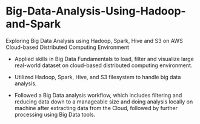 # Big-Data-Analysis-Using-Hadoop-and-Spark
 Exploring Big Data Analysis using Hadoop, Spark, Hive and S3 on AWS Cloud-based Distributed Computing Environment

- Applied skills in Big Data Fundamentals to load, filter and visualize large real-world dataset on cloud-based distributed computing environment.

- Utilized Hadoop, Spark, Hive, and S3 filesystem to handle big data analysis.

- Followed a Big Data analysis workflow, which includes filtering and reducing data down to a manageable size and doing analysis locally on machine after extracting data from the Cloud, followed by further processing using Big Data tools.
